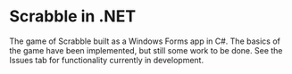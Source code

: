# Scrabble in .NET
The game of Scrabble built as a Windows Forms app in C#.
The basics of the game have been implemented, but still some work to be done. See the Issues tab for functionality currently in development.